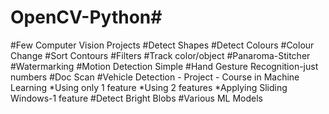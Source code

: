 # OpenCV-Python#
#Few Computer Vision Projects
#Detect Shapes
#Detect Colours
#Colour Change
#Sort Contours
#Filters
#Track color/object
#Panaroma-Stitcher
#Watermarking
#Motion Detection Simple 
#Hand Gesture Recognition-just numbers
#Doc Scan
#Vehicle Detection - Project - Course in Machine Learning 
 *Using only 1 feature
 *Using 2 features
 *Applying Sliding Windows-1 feature
#Detect Bright Blobs
#Various ML Models
